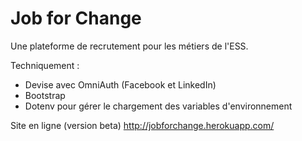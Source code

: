 Job for Change
==============

Une plateforme de recrutement pour les métiers de l'ESS.

Techniquement :

* Devise avec OmniAuth (Facebook et LinkedIn)
* Bootstrap
* Dotenv pour gérer le chargement des variables d'environnement


Site en ligne (version beta) http://jobforchange.herokuapp.com/

